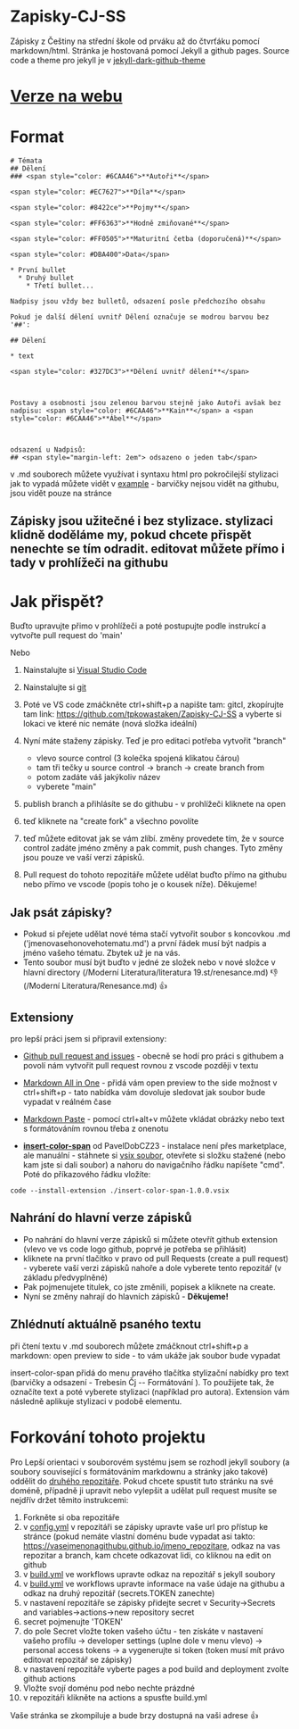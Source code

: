 # Zapisky-CJ-SS

Zápisky z Češtiny na střední škole od prváku až do čtvrťáku pomocí markdown/html. Stránka je hostovaná pomocí Jekyll a github pages. Source code a theme pro jekyll je v [jekyll-dark-github-theme](https://github.com/tpkowastaken/jekyll-dark-github-theme)

# [Verze na webu](https://tpkowastaken.github.io/Zapisky-CJ-SS/)

# Format
```
# Témata
## Dělení
### <span style="color: #6CAA46">**Autoři**</span>

<span style="color: #EC7627">**Díla**</span>

<span style="color: #8422ce">**Pojmy**</span>

<span style="color: #FF6363">**Hodně zmiňované**</span>

<span style="color: #FF0505">**Maturitní četba (doporučená)**</span>

<span style="color: #DBA400">Data</span>

* První bullet
  * Druhý bullet
    * Třetí bullet...

Nadpisy jsou vždy bez bulletů, odsazení posle předchozího obsahu

Pokud je další dělení uvnitř Dělení označuje se modrou barvou bez '##':

## Dělení

* text

<span style="color: #327DC3">**Dělení uvnitř dělení**</span>



Postavy a osobnosti jsou zelenou barvou stejně jako Autoři avšak bez nadpisu: <span style="color: #6CAA46">**Kain**</span> a <span style="color: #6CAA46">**Ábel**</span>



odsazení u Nadpisů:
## <span style="margin-left: 2em"> odsazeno o jeden tab</span>
```
v .md souborech můžete využívat i syntaxu html pro pokročilejší stylizaci
jak to vypadá můžete vidět v [example](https://cj.trebesin.fun/example.html) - barvičky nejsou vidět na githubu, jsou vidět pouze na stránce

## Zápisky jsou užitečné i bez stylizace. stylizaci klidně doděláme my, pokud chcete přispět nenechte se tím odradit. editovat můžete přímo i tady v prohlížeči na githubu

# Jak přispět?

Buďto upravujte přimo v prohlížeči a poté postupujte podle instrukcí a vytvořte pull request do 'main'

Nebo

1. Nainstalujte si [Visual Studio Code](https://code.visualstudio.com/Download)

2. Nainstalujte si [git](https://git-scm.com/download/win)

3. Poté ve VS code zmáčkněte ctrl+shift+p a napište tam: gitcl, zkopírujte tam link: https://github.com/tpkowastaken/Zapisky-CJ-SS a vyberte si lokaci ve které nic nemáte (nová složka ideální)

4. Nyní máte staženy zápisky. Teď je pro editaci potřeba vytvořit "branch"
    * vlevo source control (3 kolečka spojená klikatou čárou) 
    * tam tři tečky u source control -> branch -> create branch from 
    * potom zadáte váš jakýkoliv název
    * vyberete "main"

5. publish branch a přihlásíte se do githubu - v prohlížeči kliknete na open

6. teď kliknete na "create fork" a všechno povolíte

7. teď můžete editovat jak se vám zlíbí. změny provedete tím, že v source control zadáte jméno změny a pak commit, push changes. Tyto změny jsou pouze ve vaší verzi zápisků.

8. Pull request do tohoto repozitáře můžete udělat buďto přímo na githubu nebo přímo ve vscode (popis toho je o kousek níže). Děkujeme!

## Jak psát zápisky?

* Pokud si přejete udělat nové téma stačí vytvořit soubor s koncovkou .md ('jmenovasehonovehotematu.md') a první řádek musí být nadpis a jméno vašeho tématu. Zbytek už je na vás.
* Tento soubor musí být buďto v jedné ze složek nebo v nové složce v hlavní directory (/Moderní Literatura/literatura 19.st/renesance.md) 👎 (/Moderní Literatura/Renesance.md) 👍

## Extensiony 
pro lepší práci jsem si připravil extensiony:

* [Github pull request and issues](https://marketplace.visualstudio.com/items?itemName=GitHub.vscode-pull-request-github) - obecně se hodí pro práci s githubem a povolí nám vytvořit pull request rovnou z vscode později v textu

* [Markdown All in One](https://marketplace.visualstudio.com/items?itemName=yzhang.markdown-all-in-one) - přidá vám open preview to the side možnost v ctrl+shift+p - tato nabídka vám dovoluje sledovat jak soubor bude vypadat v reálném čase

* [Markdown Paste](https://marketplace.visualstudio.com/items?itemName=telesoho.vscode-markdown-paste-image) - pomocí ctrl+alt+v můžete vkládat obrázky nebo text s formátováním rovnou třeba z onenotu

* [**insert-color-span**](https://github.com/tpkowastaken/Zapisky-CJ-SS/releases/download/v1.0.0/insert-color-span-1.0.0.vsix) od PavelDobCZ23 - instalace není přes marketplace, ale manuální - stáhnete si [vsix soubor](https://github.com/tpkowastaken/Zapisky-CJ-SS/releases/download/v1.0.0/insert-color-span-1.0.0.vsix), otevřete si složku stažené (nebo kam jste si dali soubor) a nahoru do navigačního řádku napíšete "cmd". Poté do příkazového řádku vložíte: 
```
code --install-extension ./insert-color-span-1.0.0.vsix
```
## Nahrání do hlavní verze zápisků
 - Po nahrání do hlavní verze zápisků si můžete otevřít github extension (vlevo ve vs code logo github, poprvé je potřeba se přihlásit)
 - kliknete na první tlačítko v pravo od pull Requests (create a pull request) - vyberete vaší verzi zápisků nahoře a dole vyberete tento repozitář (v základu předvyplněné)
 - Pak pojmenujete titulek, co jste změnili, popisek a kliknete na create.
-  Nyní se změny nahrají do hlavních zápisků - **Děkujeme!**

## Zhlédnutí aktuálně psaného textu

při čtení textu v .md souborech můžete zmáčknout ctrl+shift+p a markdown: open preview to side - to vám ukáže jak soubor bude vypadat

insert-color-span přidá do menu pravého tlačítka stylizační nabídky pro text (barvičky a odsazení - Trebesin Čj -- Formátování ). To použijete tak, že označíte text a poté vyberete stylizaci (například pro autora). Extension vám následně aplikuje stylizaci v podobě <span> elementu.

# Forkování tohoto projektu

Pro Lepší orientaci v souborovém systému jsem se rozhodl jekyll soubory (a soubory související s formátováním markdownu a stránky jako takové) oddělit do [druhého repozitáře](https://github.com/tpkowastaken/jekyll-dark-github-theme). Pokud chcete spustit tuto stránku na své doméně, případně ji upravit nebo vylepšit a udělat pull request musíte se nejdřív držet těmito instrukcemi:

1. Forkněte si oba repozitáře
2. v [config.yml](https://github.com/tpkowastaken/Zapisky-CJ-SS/blob/7bdd493ec43850e70cc17935f842d0efb44ab6ba/_config.yml#L38-L40) v repozitáři se zápisky upravte vaše url pro přístup ke stránce (pokud nemáte vlastní doménu bude vypadat asi takto: https://vasejmenonagithubu.github.io/jmeno_repozitare, odkaz na vas repozitar a branch, kam chcete odkazovat lidi, co kliknou na edit on github
3. v [build.yml](https://github.com/tpkowastaken/Zapisky-CJ-SS/blob/7bdd493ec43850e70cc17935f842d0efb44ab6ba/.github/workflows/build.yml#L102-L106) ve workflows upravte odkaz na repozitář s jekyll soubory
4. v [build.yml](https://github.com/tpkowastaken/Zapisky-CJ-SS/blob/7bdd493ec43850e70cc17935f842d0efb44ab6ba/.github/workflows/build.yml#L93-L99) ve workflows upravte informace na vaše údaje na githubu a odkaz na druhý repozitář (secrets.TOKEN zanechte)
5. v nastavení repozitáře se zápisky přidejte secret v Security->Secrets and variables->actions->new repository secret
6. secret pojmenujte 'TOKEN'
7. do pole Secret vložte token vašeho účtu - ten získáte v nastavení vašeho profilu -> developer settings (uplne dole v menu vlevo) -> personal access tokens -> a vygenerujte si token (token musí mít právo editovat repozitář se zápisky)
8. v nastavení repozitáře vyberte pages a pod build and deployment zvolte github actions
9. Vložte svojí doménu pod nebo nechte prázdné
10. v repozitáři klikněte na actions a spusťte build.yml

Vaše stránka se zkompiluje a bude brzy dostupná na vaši adrese 👍
